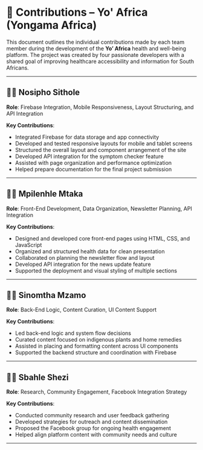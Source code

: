 # 🙌 Contributions – Yo' Africa (Yongama Africa)

This document outlines the individual contributions made by each team member during the development of the **Yo’ Africa** health and well-being platform. The project was created by four passionate developers with a shared goal of improving healthcare accessibility and information for South Africans.

---

## 👩‍💻 Nosipho Sithole

**Role**: Firebase Integration, Mobile Responsiveness, Layout Structuring, and API Integration

**Key Contributions**:
- Integrated Firebase for data storage and app connectivity  
- Developed and tested responsive layouts for mobile and tablet screens  
- Structured the overall layout and component arrangement of the site  
- Developed API integration for the symptom checker feature  
- Assisted with page organization and performance optimization  
- Helped prepare documentation for the final project submission  

---

## 👩‍💻 Mpilenhle Mtaka

**Role**: Front-End Development, Data Organization, Newsletter Planning, API Integration

**Key Contributions**:
- Designed and developed core front-end pages using HTML, CSS, and JavaScript  
- Organized and structured health data for clean presentation  
- Collaborated on planning the newsletter flow and layout  
- Developed API integration for the news update feature  
- Supported the deployment and visual styling of multiple sections  

---

## 👩‍💻 Sinomtha Mzamo

**Role**: Back-End Logic, Content Curation, UI Content Support

**Key Contributions**:
- Led back-end logic and system flow decisions  
- Curated content focused on indigenous plants and home remedies  
- Assisted in placing and formatting content across UI components  
- Supported the backend structure and coordination with Firebase  

---

## 👩‍💻 Sbahle Shezi

**Role**: Research, Community Engagement, Facebook Integration Strategy

**Key Contributions**:
- Conducted community research and user feedback gathering  
- Developed strategies for outreach and content dissemination  
- Proposed the Facebook group for ongoing health engagement  
- Helped align platform content with community needs and culture  

---

